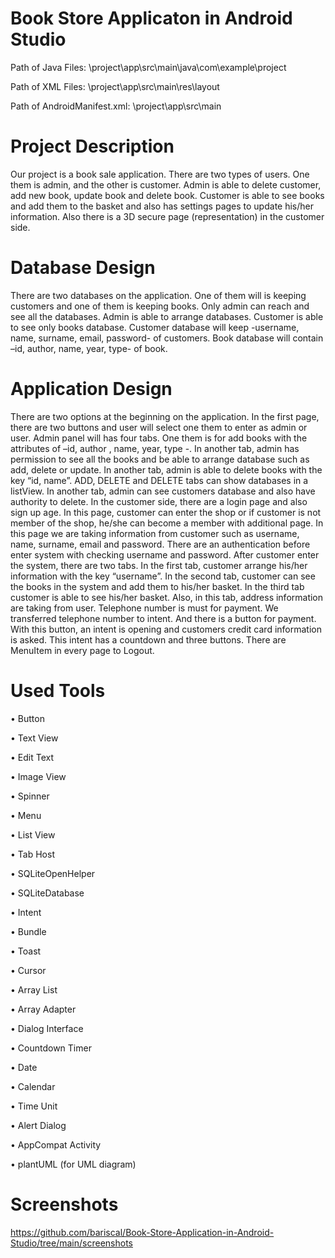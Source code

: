 # Book Store Applicaton in Android Studio
 
Path of Java Files: \project\app\src\main\java\com\example\project

Path of XML Files: \project\app\src\main\res\layout

Path of AndroidManifest.xml: \project\app\src\main

# Project Description 
Our project is a book sale application. There are two types of users. One them is admin, and the other is customer. Admin is able to delete customer, add new book, update book and delete book. Customer is able to see books and add them to the basket and also has settings pages to update his/her information. Also there is a 3D secure page (representation) in the customer side. 

# Database Design
There are two databases on the application. One of them will is keeping customers and one of them is keeping books. Only admin can reach and see all the databases. Admin is able to arrange databases. Customer is able to see only books database. Customer database will keep -username, name, surname, email, password- of customers. Book database will contain –id, author, name, year, type- of book.

# Application Design
There are two options at the beginning on the application. In the first page, there are two buttons and user will select one them to enter as admin or user. Admin panel will has four tabs. One them is for add books with the attributes of –id, author , name, year, type -. In another tab, admin has permission to see all the books and be able to arrange database such as add, delete or update. In another tab, admin is able to delete books with the key “id, name”. ADD, DELETE and DELETE tabs can show databases in a listView. In another tab, admin can see customers database and also have authority to delete. 
In the customer side, there are a login page and also sign up age. In this page, customer can enter the shop or if customer is not member of the shop, he/she can become a member with additional page. In this page we are taking information from customer such as username, name, surname, email and password. There are an authentication before enter system with checking username and password. After customer enter the system, there are two tabs. In the first tab, customer arrange his/her information with the key “username”. In the second tab, customer can see the books in the system and add them to his/her basket. In the third tab customer is able to see his/her basket. Also, in this tab, address information are taking from user. Telephone number is must for payment. We transferred telephone number to intent. And there is a button for payment. With this button, an intent is opening and customers credit card information is asked. This intent has a countdown and three buttons.
There are MenuItem in every page to Logout.

# Used Tools
•	Button

•	Text View

•	Edit Text

•	Image View

•	Spinner

•	Menu

•	List View

•	Tab Host

•	SQLiteOpenHelper

•	SQLiteDatabase

•	Intent

•	Bundle

•	Toast

•	Cursor

•	Array List

•	Array Adapter

•	Dialog Interface

•	Countdown Timer

•	Date

•	Calendar

•	Time Unit

•	Alert Dialog

•	AppCompat Activity

•	plantUML (for UML diagram)

# Screenshots
https://github.com/bariscal/Book-Store-Application-in-Android-Studio/tree/main/screenshots
